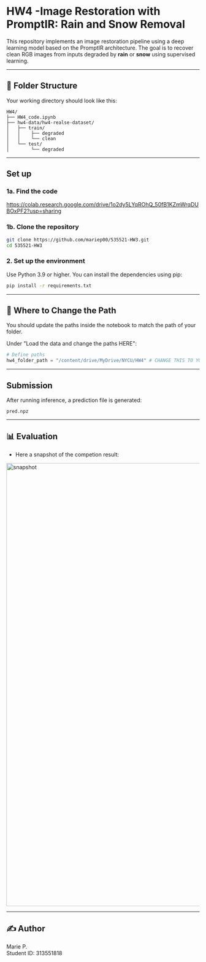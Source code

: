 # HW4  -Image Restoration with PromptIR: Rain and Snow Removal

This repository implements an image restoration pipeline using a deep learning model based on the PromptIR architecture. The goal is to recover clean RGB images from inputs degraded by **rain** or **snow** using supervised learning.

---

## 📁 Folder Structure

Your working directory should look like this:

```
HW4/
├── HW4_code.ipynb
├── hw4-data/hw4-realse-dataset/
│   ├── train/
│   │    ├── degraded
│   │    └── clean
│   └── test/
│        └── degraded

```

---

## Set up

### 1a. Find the code 

https://colab.research.google.com/drive/1o2dy5LYqROhQ_50fB1KZmWrqDUBOxPF2?usp=sharing

### 1b. Clone the repository

```bash
git clone https://github.com/mariep00/535521-HW3.git
cd 535521-HW3
```

### 2. Set up the environment

Use Python 3.9 or higher. You can install the dependencies using pip:

```bash
pip install -r requirements.txt
```


---

## 📂 Where to Change the Path 

You should update the paths inside the notebook to match the path of your folder.

Under "Load the data and change the paths HERE":

```python
# Define paths
hw4_folder_path = "/content/drive/MyDrive/NYCU/HW4" # CHANGE THIS TO YOUR OWN PATH

```

---

## Submission

After running inference, a prediction file is generated:

```
pred.npz
```

---

## 📊 Evaluation

- Here a snapshot of the competion result:
<img width="1157" alt="snapshot" src="https://github.com/user-attachments/assets/3f43d49a-455c-4f41-8e4c-824d2b69284f" />


---

## ✍️ Author

Marie P.  
Student ID: 313551818  
